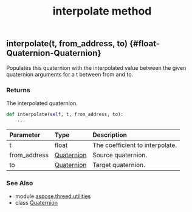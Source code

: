 ﻿---
title: interpolate method
second_title: Aspose.3D for Python via .NET API References
description: 
type: docs
weight: 90
url: /python-net/aspose.threed.utilities/quaternion/interpolate/
is_root: false
---

## interpolate(t, from_address, to) {#float-Quaternion-Quaternion}

Populates this quaternion with the interpolated value between the given quaternion arguments for a t between from and to.

### Returns 


The interpolated quaternion.


```python
def interpolate(self, t, from_address, to):
    ...
```


| Parameter | Type | Description |
| :- | :- | :- |
| t | float | The coefficient to interpolate. |
| from_address | [Quaternion](/3d/python-net/aspose.threed.utilities/quaternion) | Source quaternion. |
| to | [Quaternion](/3d/python-net/aspose.threed.utilities/quaternion) | Target quaternion. |



### See Also
* module [aspose.threed.utilities](../../)
* class [Quaternion](/3d/python-net/aspose.threed.utilities/quaternion)
